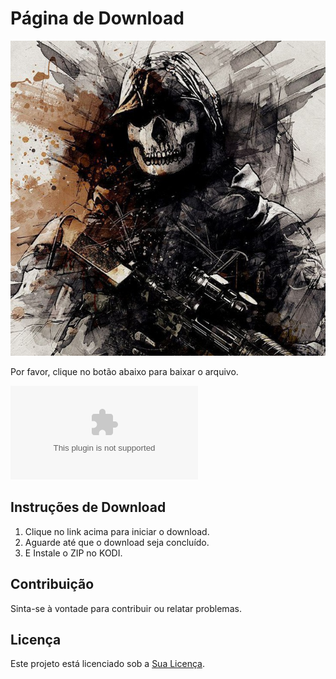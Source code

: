 # Página de Download

![Ícone do Favicon](ghost.jpg)

Por favor, clique no botão abaixo para baixar o arquivo.

[![Download do ADDON GHOST](caminho/do/seuarquivo.zip)](caminho/do/seuarquivo.zip)

## Instruções de Download
1. Clique no link acima para iniciar o download.
2. Aguarde até que o download seja concluído.
3. E Instale o ZIP no KODI.

## Contribuição
Sinta-se à vontade para contribuir ou relatar problemas.

## Licença
Este projeto está licenciado sob a [Sua Licença](LICENSE.md).
